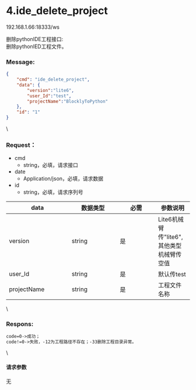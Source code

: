 # 4.ide\_delete\_project

192.168.1.66:18333/ws

删除pythonIDE工程接口:\
删除pythonIED工程文件。

### Message: <a href="#message" id="message"></a>

```json
{
    "cmd": "ide_delete_project",
    "data": {
        "version":"lite6",
        "user_Id":"test",
        "projectName":"BlocklyToPython"
    },
    "id": "1"
}
```

\


### Request： <a href="#request" id="request"></a>

* cmd
  * string，必填，请求接口
* date
  * Application/json，必填，请求数据
* id
  * string，必填，请求序列号

<table><thead><tr><th width="156">data</th><th width="116">数据类型</th><th width="89">必需</th><th>参数说明</th></tr></thead><tbody><tr><td>version</td><td>string</td><td>是</td><td>Lite6机械臂传"lite6",其他类型机械臂传空值</td></tr><tr><td>user_Id</td><td>string</td><td>是</td><td>默认传test</td></tr><tr><td>projectName</td><td>string</td><td>是</td><td>工程文件名称</td></tr></tbody></table>

\


### Respons: <a href="#respons" id="respons"></a>

```apache
code=0->成功；
code!=0->失败，-12为工程路径不存在；-33删除工程目录异常。
```

\


#### 请求参数

无
